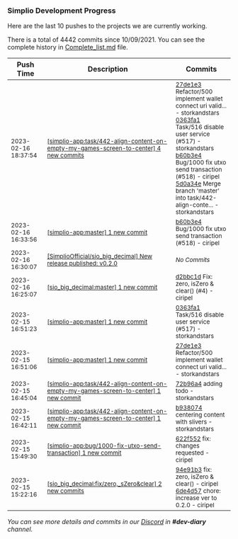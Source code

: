 
### Simplio Development Progress

Here are the last 10 pushes to the projects we are currently working.

There is a total of 4442 commits since 10/09/2021. You can see the complete history in
 [Complete_list.md](Complete_list.md) file.

| Push Time | Description | Commits |
| --- | --- | --- |
| <sub>2023-02-16 18:37:54</sub> | <sub>[[simplio-app:task/442\-align\-content\-on\-empty\-my\-games\-screen\-to\-center] 4 new commits](https://github.com/SimplioOfficial/simplio-app/compare/72b96a4df6ad...5d0a34ebb6d2)</sub> | <sub>[27de1e3](https://github.com/SimplioOfficial/simplio-app/commit/27de1e37c72db2dcfc6e015b7568550eaa1fba19) Refactor/500 implement wallet connect uri valid... - storkandstars<br>[0363fa1](https://github.com/SimplioOfficial/simplio-app/commit/0363fa1048e83703b121f4b421cf6bc03efbc39b) Task/516 disable user service (#517) - storkandstars<br>[b60b3e4](https://github.com/SimplioOfficial/simplio-app/commit/b60b3e4a57961a10d59306cf11c2bbaf39ed102d) Bug/1000 fix utxo send transaction (#518) - ciripel<br>[5d0a34e](https://github.com/SimplioOfficial/simplio-app/commit/5d0a34ebb6d2b5b481c49fa37c8a69a40af79d50) Merge branch 'master' into task/442-align-conte... - storkandstars</sub> |
| <sub>2023-02-16 16:33:56</sub> | <sub>[[simplio-app:master] 1 new commit](https://github.com/SimplioOfficial/simplio-app/commit/b60b3e4a57961a10d59306cf11c2bbaf39ed102d)</sub> | <sub>[b60b3e4](https://github.com/SimplioOfficial/simplio-app/commit/b60b3e4a57961a10d59306cf11c2bbaf39ed102d) Bug/1000 fix utxo send transaction (#518) - ciripel</sub> |
| <sub>2023-02-16 16:30:07</sub> | <sub>[[SimplioOfficial/sio_big_decimal] New release published: v0\.2\.0](https://github.com/SimplioOfficial/sio_big_decimal/releases/tag/v0.2.0)</sub> | <sub>_No Commits_</sub> |
| <sub>2023-02-16 16:25:07</sub> | <sub>[[sio_big_decimal:master] 1 new commit](https://github.com/SimplioOfficial/sio_big_decimal/commit/d2bbc1d5e9151470d24fa70d30791e767ce3e875)</sub> | <sub>[d2bbc1d](https://github.com/SimplioOfficial/sio_big_decimal/commit/d2bbc1d5e9151470d24fa70d30791e767ce3e875) Fix: zero, isZero & clear() (#4) - ciripel</sub> |
| <sub>2023-02-15 16:51:23</sub> | <sub>[[simplio-app:master] 1 new commit](https://github.com/SimplioOfficial/simplio-app/commit/0363fa1048e83703b121f4b421cf6bc03efbc39b)</sub> | <sub>[0363fa1](https://github.com/SimplioOfficial/simplio-app/commit/0363fa1048e83703b121f4b421cf6bc03efbc39b) Task/516 disable user service (#517) - storkandstars</sub> |
| <sub>2023-02-15 16:51:06</sub> | <sub>[[simplio-app:master] 1 new commit](https://github.com/SimplioOfficial/simplio-app/commit/27de1e37c72db2dcfc6e015b7568550eaa1fba19)</sub> | <sub>[27de1e3](https://github.com/SimplioOfficial/simplio-app/commit/27de1e37c72db2dcfc6e015b7568550eaa1fba19) Refactor/500 implement wallet connect uri valid... - storkandstars</sub> |
| <sub>2023-02-15 16:45:04</sub> | <sub>[[simplio-app:task/442\-align\-content\-on\-empty\-my\-games\-screen\-to\-center] 1 new commit](https://github.com/SimplioOfficial/simplio-app/commit/72b96a4df6ad4a6fff5655b7fcaea2b0970eb285)</sub> | <sub>[72b96a4](https://github.com/SimplioOfficial/simplio-app/commit/72b96a4df6ad4a6fff5655b7fcaea2b0970eb285) adding todo - storkandstars</sub> |
| <sub>2023-02-15 16:42:11</sub> | <sub>[[simplio-app:task/442\-align\-content\-on\-empty\-my\-games\-screen\-to\-center] 1 new commit](https://github.com/SimplioOfficial/simplio-app/commit/b93807489fe3f1a7ea0645b168307165ae0b3fc5)</sub> | <sub>[b938074](https://github.com/SimplioOfficial/simplio-app/commit/b93807489fe3f1a7ea0645b168307165ae0b3fc5) centering content with slivers - storkandstars</sub> |
| <sub>2023-02-15 15:49:30</sub> | <sub>[[simplio-app:bug/1000\-fix\-utxo\-send\-transaction] 1 new commit](https://github.com/SimplioOfficial/simplio-app/commit/622f55262dd87c99de087178ebcec3e0aae43d73)</sub> | <sub>[622f552](https://github.com/SimplioOfficial/simplio-app/commit/622f55262dd87c99de087178ebcec3e0aae43d73) fix: changes requested - ciripel</sub> |
| <sub>2023-02-15 15:22:16</sub> | <sub>[[sio_big_decimal:fix/zero,\_sZero&clear] 2 new commits](https://github.com/SimplioOfficial/sio_big_decimal/compare/dc7a30b17f51...6de4d57dacda)</sub> | <sub>[94e91b3](https://github.com/SimplioOfficial/sio_big_decimal/commit/94e91b3cacbe93dae5efe13fdd2a7160c7312477) fix: zero, isZero & clear() - ciripel<br>[6de4d57](https://github.com/SimplioOfficial/sio_big_decimal/commit/6de4d57dacda11d364b52e7a0a95c241a8bd100d) chore: increase ver to 0.2.0 - ciripel</sub> |

_You can see more details and commits in our [Discord](https://discord.gg/aKhjuwZmdP) in **#dev-diary** channel._
